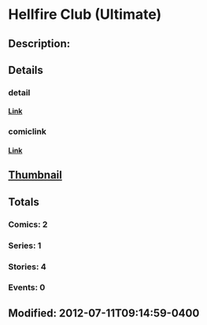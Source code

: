 # Hellfire Club (Ultimate)
## Description: 
## Details
### detail
#### [Link](http://marvel.com/characters/943/hellfire_club?utm_campaign=apiRef&utm_source=225578a89fc76f3d20fbffda5d17a88d)
### comiclink
#### [Link](http://marvel.com/comics/characters/1014996/hellfire_club_ultimate?utm_campaign=apiRef&utm_source=225578a89fc76f3d20fbffda5d17a88d)
## [Thumbnail](http://i.annihil.us/u/prod/marvel/i/mg/b/40/image_not_available.jpg)
## Totals
### Comics: 2
### Series: 1
### Stories: 4
### Events: 0
## Modified: 2012-07-11T09:14:59-0400